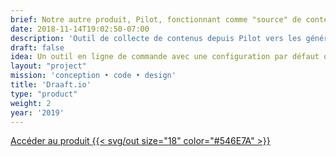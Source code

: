 ```yaml
---
brief: Notre autre produit, Pilot, fonctionnant comme "source" de contenus il était nécessaire de proposer aux développeurs des outils pour collecter et formater ces informations pour intégration vers des CMS et GSS
date: 2018-11-14T19:02:50-07:00
description: 'Outil de collecte de contenus depuis Pilot vers les générateurs de sites statiques'
draft: false
idea: Un outil en ligne de commande avec une configuration par défaut optimale. Ceci permet une prise en main rapide et efficace sans pour autant empêcher une customisation ultérieure
layout: "project"
mission: 'conception • code • design'
title: 'Draaft.io'
type: "product"
weight: 2
year: '2019'
---
```


<a href="https://draaft.io" class="button w-full flex items-center">
Accéder au produit
<span class="ml-2">{{< svg/out size="18" color="#546E7A" >}}</span>
</a>
